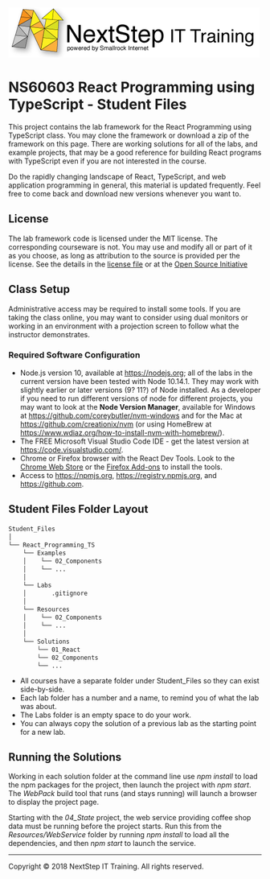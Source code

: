 ![](../_Common/images/nsbanner.png?raw=true)

# NS60603 React Programming using TypeScript - Student Files

This project contains the lab framework for the React Programming using TypeScript class.
You may clone the framework or download a zip of the framework on this page.
There are working solutions for all of the labs, and example projects, that may be a good reference for building React programs
with TypeScript even if you are not interested in the course.

Do the rapidly changing landscape of React, TypeScript, and web application programming in general, this material is updated frequently.
Feel free to come back and download new versions whenever you want to.

## License

The lab framework code is licensed under the MIT license. The corresponding courseware is not. You may use and modify all or part of it as you choose, as long as attribution to the source is provided per the license. See the details in the [license file](React_Programming_TS/LICENSE.md) or at the [Open Source Initiative](https://opensource.org/licenses/MIT)

## Class Setup

Administrative access may be required to install some tools. If you are taking the class online, you may want to consider using dual
monitors or working in an environment with a projection screen to follow what the instructor demonstrates.

### Required Software Configuration

* Node.js version 10, available at https://nodejs.org; all of the labs in the current version have been tested with Node 10.14.1. They may work with slightly earlier or later versions (9? 11?) of Node installed. As a developer if you need to run different versions of node for different projects, you may want to look at the **Node Version Manager**, available for Windows at https://github.com/coreybutler/nvm-windows and for the Mac at https://github.com/creationix/nvm (or using HomeBrew at https://www.wdiaz.org/how-to-install-nvm-with-homebrew/).
* The FREE Microsoft Visual Studio Code IDE - get the latest version at https://code.visualstudio.com/.
* Chrome or Firefox browser with the React Dev Tools. Look to the [Chrome Web Store](https://chrome.google.com/webstore/detail/react-developer-tools/fmkadmapgofadopljbjfkapdkoienihi?hl=en) or the [Firefox Add-ons](https://addons.mozilla.org/en-US/firefox/addon/react-devtools/) to install the tools.
* Access to https://npmjs.org, https://registry.npmjs.org, and https://github.com. 

## Student Files Folder Layout

```
Student_Files
│
└── React_Programming_TS
    └── Examples
    │    └── 02_Components
    │    └── ...
    │ 
    └── Labs
    │       .gitignore
    │ 
    └── Resources
    │    └── 02_Components
    │    └── ...
    │ 
    └── Solutions
        └── 01_React
        └── 02_Components
        └── ...
```

* All courses have a separate folder under Student_Files so they can exist side-by-side.
* Each lab folder has a number and a name, to remind you of what the lab was about.
* The Labs folder is an empty space to do your work.
* You can always copy the solution of a previous lab as the starting point for a new lab.

## Running the Solutions

Working in each solution folder at the command line use *npm install* to load the npm packages for the project, then launch the project
with *npm start*. The *WebPack* build tool that runs (and stays running) will launch a browser to display the project page.

Starting with the *04_State* project, the web service providing coffee shop data must be running before the project starts.
Run this from the *Resources/WebService* folder by running *npm install* to load all the dependencies, and then *npm start* to launch
the service.

<hr>
Copyright © 2018 NextStep IT Training. All rights reserved.